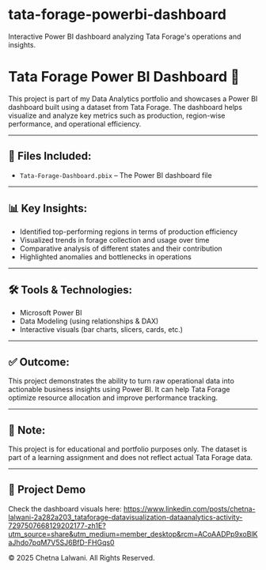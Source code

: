 # tata-forage-powerbi-dashboard
Interactive Power BI dashboard analyzing Tata Forage's operations and insights.
# Tata Forage Power BI Dashboard 🚀

This project is part of my Data Analytics portfolio and showcases a Power BI dashboard built using a dataset from Tata Forage. The dashboard helps visualize and analyze key metrics such as production, region-wise performance, and operational efficiency.

---

## 📂 Files Included:
- `Tata-Forage-Dashboard.pbix` – The Power BI dashboard file

---

## 📊 Key Insights:
- Identified top-performing regions in terms of production efficiency
- Visualized trends in forage collection and usage over time
- Comparative analysis of different states and their contribution
- Highlighted anomalies and bottlenecks in operations

---

## 🛠 Tools & Technologies:
- Microsoft Power BI
- Data Modeling (using relationships & DAX)
- Interactive visuals (bar charts, slicers, cards, etc.)

---

## ✅ Outcome:
This project demonstrates the ability to turn raw operational data into actionable business insights using Power BI. It can help Tata Forage optimize resource allocation and improve performance tracking.

---

## 📌 Note:
This project is for educational and portfolio purposes only. The dataset is part of a learning assignment and does not reflect actual Tata Forage data.

---

## 🔗 Project Demo
Check the dashboard visuals here: https://www.linkedin.com/posts/chetna-lalwani-2a282a203_tataforage-datavisualization-dataanalytics-activity-7297507668129202177-zh1E?utm_source=share&utm_medium=member_desktop&rcm=ACoAADPp9xoBlKaJhdo7pqM7V5SJ6BfD-FHGqs0

© 2025 Chetna Lalwani. All Rights Reserved.
